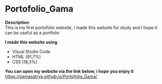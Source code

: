 # Portofolio_Gama

**Description**  
This is my first portofolio website, I made this website for study and I hope it can be useful as a portfolio

**I made this website using**  
* Visual Studio Code
* HTML (81,7%)
* CSS (18,3%)

**You can open my website via the link below, i hope you enjoy it**   
https://gamasatrya.github.io/Portofolio_Gama/

